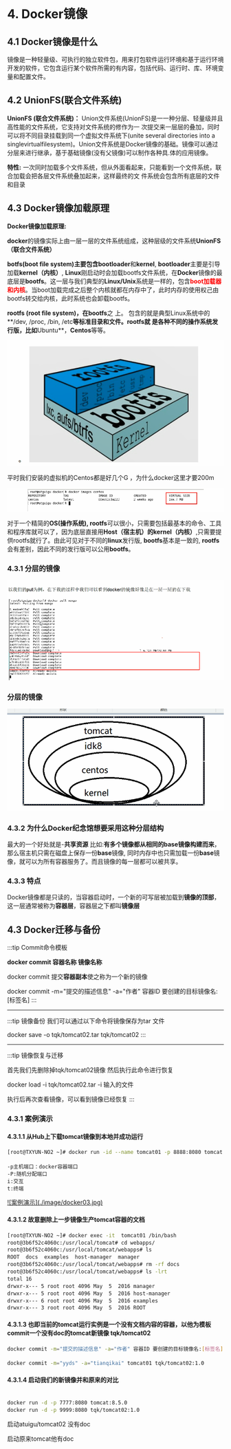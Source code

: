 # 4. Docker镜像

## 4.1 Docker镜像是什么

镜像是一种轻量级、可执行的独立软件包，用来打包软件运行环境和基于运行环境开发的软件，它包含运行某个软件所需的有内容，包括代码、运行时、库、环境变量和配置文件。

## 4.2 UnionFS(联合文件系统)

**UnionFS (联合文件系统)：** Union文件系统(UnionFS)是一一种分层、轻量级并且高性能的文件系统，它支持对文件系统的修作为一 次提交来一层层的叠加，同时可以将不同目录挂载到同一个虚拟文件系统下(unite several directories into a singlevirtualfilesystem)。Union文件系统是Docker镜像的基础。镜像可以通过分层来进行继承，基于基础镜像(没有父镜像)可以制作各种具.体的应用镜像。

**特性:** 一次同时加载多个文件系统，但从外面看起来，只能看到一个文件系统，联合加载会把各层文件系统叠加起来，这样最终的文
件系统会包含所有底层的文件和目录



## 4.3 Docker镜像加载原理

**Docker镜像加载原理:**

**docker**的镜像实际上由一层一层的文件系统组成，这种层级的文件系统**UnionFS（联合文件系统）**

**botfs(boot file system)**主要包含**bootloader**和**kernel**, **bootloader**主要是引导加载**kernel（内核）**, **Linux**刚启动时会加载bootfs文件系统，在**Docker**镜像的最底层是**bootfs**。这一层与我们典型的**Linux/Unix**系统是一样的，包含<font color='red'><strong>boot加载器和内核</strong></font>。当boot加载完成之后整个内核就都在内存中了，此时内存的使用权己由bootfs转交给内核，此时系统也会卸载bootfs。

**rootfs (root file system)，**在**bootfs**之 上。 包含的就是典型Linux系统中的**/dev, /proc, /bin, /etc**等标准目录和文件。**rootfs**就 是各种不同的操作系统发行版，比如**Ubuntu**，**Centos**等等。

![UnionFS 联合文件系统](./image/Snipaste_2020-10-03_13-38-28.png)

平时我们安装的虚拟机的Centos都是好几个G ，为什么docker这里才要200m

![CENTOS](./image/QQ20201003133908.png)

对于一个精简的**OS(操作系统), rootfs**可以很小，只需要包括最基本的命令、工具和程序库就可以了，因为底层直接用**Host（宿主机）**的**kernel（内核）**,只需要提供rootfs就行了。由此可见对于不同的**linux**发行版, **bootfs**基本是一致的, **rootfs**会有差别，因此不同的发行版可以公用**bootfs**。

### 4.3.1 分层的镜像

![分层的镜像](./image/Snipaste_2020-10-03_13-40-06.png)

### 分层的镜像

![](./image/Snipaste_2020-10-03_14-02-22.png)



### 4.3.2 为什么Docker纪念馆想要采用这种分层结构

最大的一个好处就是-**共享资源**
比如:**有多个镜像都从相同的base镜像构建而来**，那么宿主机只需在磁盘上保存一份**base**镜像,
同时内存中也只需加载一份**base**镜像，就可以为所有容器服务了。而且镜像的每一层都可以被共享。



### 4.3.3 特点

Docker镜像都是只读的，当容器启动时，一个新的可写层被加载到**镜像的顶部**，这一层通常被称为**容器层**，容器层之下都叫**镜像层**

## 4.3 Docker迁移与备份

:::tip Commit命令模板

**docker commit 容器名称 镜像名称**

docker commit 提交**容器副本**使之称为一个新的镜像

docker commit -m="提交的描述信息" -a="作者" 容器ID 要创建的目标镜像名:[标签名]
:::

-----------

:::tip 镜像备份
我们可以通过以下命令将镜像保存为tar 文件

docker save -o tqk/tomcat02.tar tqk/tomcat02
:::

---------------

:::tip 镜像恢复与迁移

首先我们先删除掉tqk/tomcat02镜像 然后执行此命令进行恢复 

docker load -i tqk/tomcat02.tar -i 输入的文件

执行后再次查看镜像，可以看到镜像已经恢复
:::


### 4.3.1 案例演示


#### 4.3.1.1 从Hub上下载tomcat镜像到本地并成功运行

```sh
[root@TXYUN-NO2 ~]# docker run -id --name tomcat01 -p 8888:8080 tomcat:8.5.0

-p主机端口：docker容器端口
-P:随机分配端口
i:交互
t:终端
```
<a data-fancybox title="案例演示" href="./image/docker03.jpg">![案例演示]​(./image/docker03.jpg)</a>

#### 4.3.1.2 故意删除上一步镜像生产tomcat容器的文档

```sh
[root@TXYUN-NO2 ~]# docker exec -it  tomcat01 /bin/bash
root@3b6f52c4060c:/usr/local/tomcat# cd webapps/
root@3b6f52c4060c:/usr/local/tomcat/webapps# ls
ROOT  docs  examples  host-manager  manager
root@3b6f52c4060c:/usr/local/tomcat/webapps# rm -rf docs
root@3b6f52c4060c:/usr/local/tomcat/webapps# ls -lrt
total 16
drwxr-x--- 5 root root 4096 May  5  2016 manager
drwxr-x--- 5 root root 4096 May  5  2016 host-manager
drwxr-x--- 6 root root 4096 May  5  2016 examples
drwxr-x--- 3 root root 4096 May  5  2016 ROOT
```

#### 4.3.1.3 也即当前的tomcat运行实例是一个没有文档内容的容器，以他为模板commit一个没有doc的tomcat新镜像 tqk/tomcat02

```sh
docker commit -m="提交的描述信息" -a="作者" 容器ID 要创建的目标镜像名:[标签名]

docker commit -m="yyds" -a="tianqikai" tomcat01 tqk/tomcat02:1.0
```

#### 4.3.1.4 启动我们的新镜像并和原来的对比

```sh

docker run -d -p 7777:8080 tomcat:8.5.0
docker run -d -p 9999:8080 tqk/tomcat02:1.0
```

​启动atuigu/tomcat02 没有doc

​启动原来tomcat他有doc